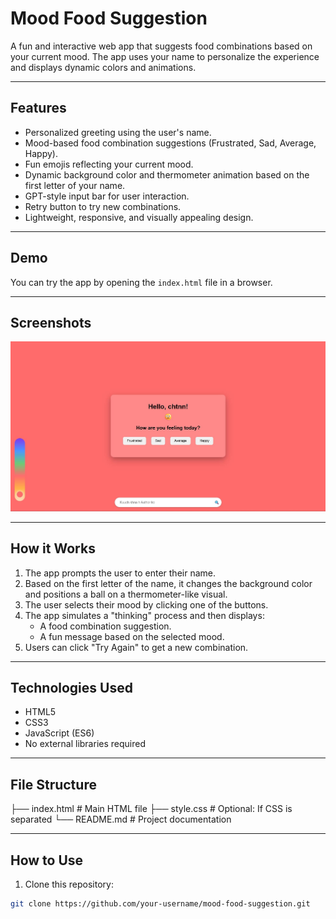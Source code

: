 # Mood Food Suggestion

A fun and interactive web app that suggests food combinations based on your current mood. The app uses your name to personalize the experience and displays dynamic colors and animations.

---

## Features

- Personalized greeting using the user's name.
- Mood-based food combination suggestions (Frustrated, Sad, Average, Happy).
- Fun emojis reflecting your current mood.
- Dynamic background color and thermometer animation based on the first letter of your name.
- GPT-style input bar for user interaction.
- Retry button to try new combinations.
- Lightweight, responsive, and visually appealing design.

---

## Demo

You can try the app by opening the `index.html` file in a browser.

---

## Screenshots

![ design Screenshot](design.jpg) 

---

## How it Works

1. The app prompts the user to enter their name.
2. Based on the first letter of the name, it changes the background color and positions a ball on a thermometer-like visual.
3. The user selects their mood by clicking one of the buttons.
4. The app simulates a "thinking" process and then displays:
   - A food combination suggestion.
   - A fun message based on the selected mood.
5. Users can click "Try Again" to get a new combination.

---

## Technologies Used

- HTML5
- CSS3
- JavaScript (ES6)
- No external libraries required

---

## File Structure

├── index.html # Main HTML file
├── style.css # Optional: If CSS is separated
└── README.md # Project documentation




---

## How to Use

1. Clone this repository:

```bash
git clone https://github.com/your-username/mood-food-suggestion.git
